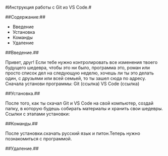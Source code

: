 #Инструкция работы с Git из VS Code.#

##Содержание:##

* Введение
* Установка
* Команды
* Удаление

##Введение.##

Привет, друг!
Если тебе нужно контролировать все изменения твоего будущего шедевра, чтобы это ни было, программа это, роман или просто список дел на следующую неделю, хочешь ли ты это делать один, с друзьями или всей семьей, то ты зашел сюда по адресу. Сначала установи программы:
Git (ссылка)
VS Code (ссылка)

##Установка.##

После того, как ты скачал Git и VS Code на свой компьютер, создай папку, в которую будешь собирать материалы и хранить свои шедевры.
Ссылки с этапами установки:

##Команды.##

После установки.скачать русский язык и питон.Теперь нужно познакомиться с программой.

##Удаление.##
